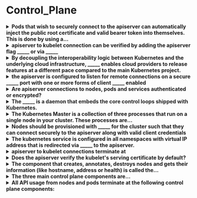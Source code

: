 # Control_Plane 

<details>
<summary>
<b>Pods that wish to securely connect to the apiserver can automatically inject the public root certificate and valid bearer token into themselves. This is done by using a...</b>
</summary>
service account
</details>

<details>
<summary>
<b>apiserver to kubelet connection can be verified by adding the apiserver flag _____ or via _____</b>
</summary>
<b>--kubelet-certificate-authority</b>
<b>
</b>SSH tunneling
</details>

<details>
<summary>
<b>By decoupling the interoperability logic between Kubernetes and the underlying cloud infrastructure, _____ enables cloud providers to release features at a different pace compared to the main Kubernetes project.</b>
</summary>
cloud-controller-manager
</details>

<details>
<summary>
<b>the apiserver is configured to listen for remote connections on a secure _____ port with one or more forms of client _____ enabled</b>
</summary>
HTTPS
authentication
</details>

<details>
<summary>
<b>Are <b>apiserver</b>&nbsp;connections to <b>nodes, pods and services</b>&nbsp;authenticated or encrypted?</b>
</summary>
They can run over HTTPS but will NOT validate the certificate :(
</details>

<details>
<summary>
<b><span style="color: rgb(34, 34, 34);">The _____ is a daemon that embeds the core control loops shipped with Kubernetes.&nbsp;</span></b>
</summary>
<span style="color: rgb(34, 34, 34);">kube-controller-manager</span>
</details>

<details>
<summary>
<b>The Kubernetes Master is a collection of three processes that run on a single node in your cluster. These processes are...</b>
</summary>
apiserver, scheduler, controller-manager
</details>

<details>
<summary>
<b>Nodes should be provisioned with _____ for the cluster such that they can connect securely to the apiserver along with valid client credentials</b>
</summary>
public root certificate
</details>

<details>
<summary>
<b>The <b>kubernetes </b>service is configured in all namespaces&nbsp;with virtual IP address that is redirected via _____ to the apiserver.</b>
</summary>
kube-proxy
</details>

<details>
<summary>
<b>apiserver to kubelet connections terminate at</b>
</summary>
the kubelet's HTTPS endpoint
</details>

<details>
<summary>
<b>Does the <b>apiserver</b> verify the <b>kubelet's</b> serving certificate by default?</b>
</summary>
No. The connection is subject to MITM attacks by default.
</details>

<details>
<summary>
<b>The component that creates, annotates, destroys nodes and gets their information (like hostname, address or health) is called the...</b>
</summary>
Node controller
</details>

<details>
<summary>
<b>The three main control plane components are...</b>
</summary>
kubelets, master, etcd
</details>

<details>
<summary>
<b>All API usage from nodes and pods terminate at the following control plane components:</b>
</summary>
apiserver only.
</details>


